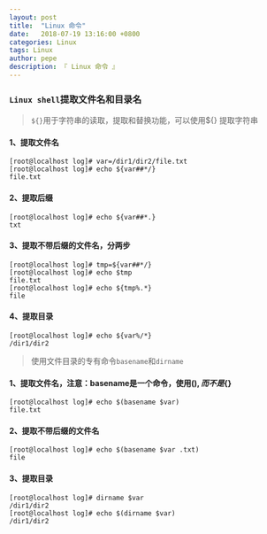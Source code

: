 ```yaml
---
layout: post
title:  "Linux 命令"
date:   2018-07-19 13:16:00 +0800
categories: Linux
tags: Linux
author: pepe
description: 『 Linux 命令 』
---
```


### **`Linux shell`提取文件名和目录名**

> `${}`用于字符串的读取，提取和替换功能，可以使用${} 提取字符串

#### 1、提取文件名
```
[root@localhost log]# var=/dir1/dir2/file.txt
[root@localhost log]# echo ${var##*/}
file.txt
```
#### 2、提取后缀
```
[root@localhost log]# echo ${var##*.}
txt
```
#### 3、提取不带后缀的文件名，分两步
```
[root@localhost log]# tmp=${var##*/}
[root@localhost log]# echo $tmp
file.txt
[root@localhost log]# echo ${tmp%.*}
file
```
#### 4、提取目录
```
[root@localhost log]# echo ${var%/*}
/dir1/dir2
```

 

> 使用文件目录的专有命令`basename`和`dirname`

#### 1、提取文件名，注意：basename是一个命令，使用$(), 而不是${}
```
[root@localhost log]# echo $(basename $var)
file.txt
```
#### 2、提取不带后缀的文件名
```
[root@localhost log]# echo $(basename $var .txt)
file
```
#### 3、提取目录
```
[root@localhost log]# dirname $var
/dir1/dir2
[root@localhost log]# echo $(dirname $var)
/dir1/dir2
```

